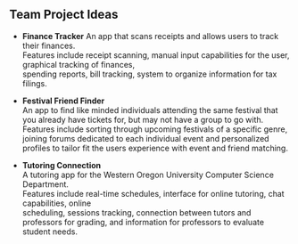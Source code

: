 ## **Team Project Ideas**

- **Finance Tracker** 
An app that scans receipts and allows users to track their finances.  
Features include receipt scanning, manual input capabilities for the user, graphical tracking of finances,   
spending reports, bill tracking, system to organize information for tax filings.  

- **Festival Friend Finder**    
An app to find like minded individuals attending the same festival that you already have tickets for, but may not have a group to go with.  Features include sorting through upcoming festivals of a specific genre, joining forums dedicated to each individual event and 
personalized profiles to tailor fit the users experience with event and friend matching.

- **Tutoring Connection**   
A tutoring app for the Western Oregon University Computer Science Department.   
Features include real-time schedules, interface for online tutoring, chat capabilities, online     
scheduling, sessions tracking, connection between tutors and professors for grading, and information for professors to evaluate   
student needs.   
